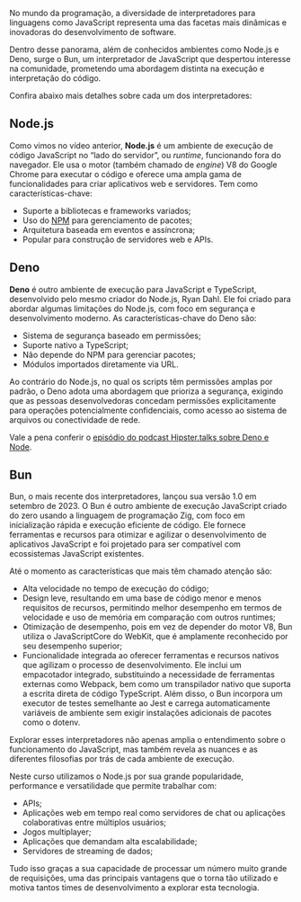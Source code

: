 No mundo da programação, a diversidade de interpretadores para linguagens como JavaScript representa uma das facetas mais dinâmicas e inovadoras do desenvolvimento de software.

Dentro desse panorama, além de conhecidos ambientes como Node.js e Deno, surge o Bun, um interpretador de JavaScript que despertou interesse na comunidade, prometendo uma abordagem distinta na execução e interpretação do código.

Confira abaixo mais detalhes sobre cada um dos interpretadores:

## Node.js

Como vimos no vídeo anterior, **Node.js** é um ambiente de execução de código JavaScript no “lado do servidor”, ou _runtime_, funcionando fora do navegador. Ele usa o motor (também chamado de _engine_) V8 do Google Chrome para executar o código e oferece uma ampla gama de funcionalidades para criar aplicativos web e servidores. Tem como características-chave:

- Suporte a bibliotecas e frameworks variados;
- Uso do [NPM](https://www.npmjs.com/) para gerenciamento de pacotes;
- Arquitetura baseada em eventos e assíncrona;
- Popular para construção de servidores web e APIs.

## Deno

**Deno** é outro ambiente de execução para JavaScript e TypeScript, desenvolvido pelo mesmo criador do Node.js, Ryan Dahl. Ele foi criado para abordar algumas limitações do Node.js, com foco em segurança e desenvolvimento moderno. As características-chave do Deno são:

- Sistema de segurança baseado em permissões;
- Suporte nativo a TypeScript;
- Não depende do NPM para gerenciar pacotes;
- Módulos importados diretamente via URL.

Ao contrário do Node.js, no qual os scripts têm permissões amplas por padrão, o Deno adota uma abordagem que prioriza a segurança, exigindo que as pessoas desenvolvedoras concedam permissões explicitamente para operações potencialmente confidenciais, como acesso ao sistema de arquivos ou conectividade de rede.

Vale a pena conferir o [episódio do podcast Hipster.talks sobre Deno e Node](https://cursos.alura.com.br/extra/hipsterstech/deno-o-novo-node-hipsters-203-a350).

## Bun

Bun, o mais recente dos interpretadores, lançou sua versão 1.0 em setembro de 2023. O Bun é outro ambiente de execução JavaScript criado do zero usando a linguagem de programação Zig, com foco em inicialização rápida e execução eficiente de código. Ele fornece ferramentas e recursos para otimizar e agilizar o desenvolvimento de aplicativos JavaScript e foi projetado para ser compatível com ecossistemas JavaScript existentes.

Até o momento as características que mais têm chamado atenção são:

- Alta velocidade no tempo de execução do código;
- Design leve, resultando em uma base de código menor e menos requisitos de recursos, permitindo melhor desempenho em termos de velocidade e uso de memória em comparação com outros runtimes;
- Otimização de desempenho, pois em vez de depender do motor V8, Bun utiliza o JavaScriptCore do WebKit, que é amplamente reconhecido por seu desempenho superior;
- Funcionalidade integrada ao oferecer ferramentas e recursos nativos que agilizam o processo de desenvolvimento. Ele inclui um empacotador integrado, substituindo a necessidade de ferramentas externas como Webpack, bem como um transpilador nativo que suporta a escrita direta de código TypeScript. Além disso, o Bun incorpora um executor de testes semelhante ao Jest e carrega automaticamente variáveis de ambiente sem exigir instalações adicionais de pacotes como o dotenv.

Explorar esses interpretadores não apenas amplia o entendimento sobre o funcionamento do JavaScript, mas também revela as nuances e as diferentes filosofias por trás de cada ambiente de execução.

Neste curso utilizamos o Node.js por sua grande popularidade, performance e versatilidade que permite trabalhar com:

- APIs;
- Aplicações web em tempo real como servidores de chat ou aplicações colaborativas entre múltiplos usuários;
- Jogos multiplayer;
- Aplicações que demandam alta escalabilidade;
- Servidores de streaming de dados;

Tudo isso graças a sua capacidade de processar um número muito grande de requisições, uma das principais vantagens que o torna tão utilizado e motiva tantos times de desenvolvimento a explorar esta tecnologia.